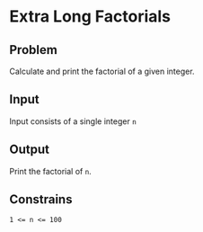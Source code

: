 # Extra Long Factorials

## Problem

Calculate and print the factorial of a given integer.

## Input

Input consists of a single integer `n`

## Output

Print the factorial of `n`.

## Constrains
`1 <= n <= 100`